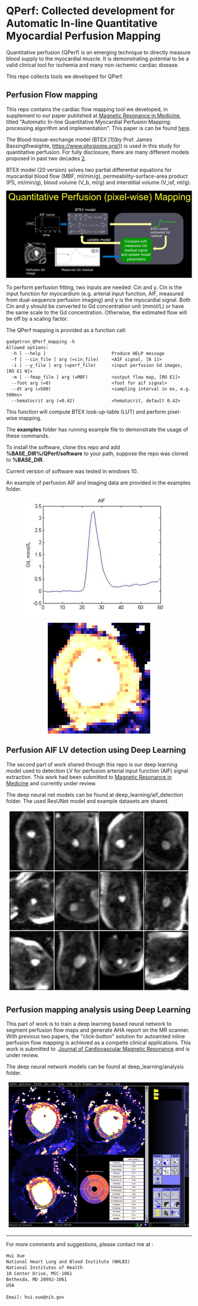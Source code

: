 # QPerf: Collected development for Automatic In-line Quantitative Myocardial Perfusion Mapping

Quantitative perfusion (QPerf) is an emerging technique to directly measure blood supply to the myocardial muscle. It is demonstrating potential to be a valid clinical tool for ischemia and many non-ischemic cardiac disease. 

This repo collects tools we developed for QPerf.

## Perfusion Flow mapping

This repo contains the cardiac flow mapping tool we developed, in supplement to our paper published at [Magnetic Resonance in Medicine](https://onlinelibrary.wiley.com/journal/15222594), titled "Automatic In-line Quantitative Myocardial Perfusion Mapping: processing algorithm and implementation". This paper is can be found [here](https://onlinelibrary.wiley.com/doi/full/10.1002/mrm.27954).

The Blood-tissue-exchange model (BTEX [1](by Prof. James Bassingthwaighte, https://www.physiome.org/)) is used in this study for quantitative perfusion. For fully disclosure, there are many different models proposed in past two decades [2](https://www.ncbi.nlm.nih.gov/pubmed/22173205). 

BTEX model (20 version) solves two partial differential equations for myocardial blood flow (MBF, ml/min/g), permeability-surface-area product (PS, ml/min/g), blood volume (V_b, ml/g) and interstitial volume (V_isf, ml/g).

![BTEX QPerf](./images/BTEX_pixel_size_mapping.JPG "Pixel-wise BTEX flow mapping for perfusion")

To perform perfusion fitting, two inputs are needed: Cin and y. Cin is the input function for myocardium (e.g. arterial input function, AIF, measured from dual-sequence perfusion imaging) and y is the myocardial signal. Both Cin and y should be converted to Gd concentration unit (mmol/L) or have the same scale to the Gd concentration. Otherwise, the estimated flow will be off by a scaling factor.

The QPerf mapping is provided as a function call:

```
gadgetron_QPerf_mapping -h
Allowed options:
  -h [ --help ]                         Produce HELP message
  -f [ --cin_file ] arg (=cin_file)     <AIF signal, [N 1]>
  -i [ --y_file ] arg (=perf_file)      <input perfusion Gd images, [RO E1 N]>
  -m [ --fmap_file ] arg (=MBF)         <output flow map, [RO E1]>
  --foot arg (=0)                       <foot for aif signal>
  --dt arg (=500)                       <sampling interval in ms, e.g. 500ms>
  --hematocrit arg (=0.42)              <hematocrit, default 0.42>
```
This function will compute BTEX look-up-table (LUT) and perform pixel-wise mapping.

The **examples** folder has running example file to demonstrate the usage of these commands.

To install the software, clone this repo and add **%BASE_DIR%/QPerf/software** to your path, suppose the repo was cloned to **%BASE_DIR**.

Current version of software was tested in windows 10.

An example of perfusion AIF and imaging data are provided in the examples folder. 

<p align="center">
<img src="./images/aif_stress.jpg">  
</p>

<p align="center">
<img src="./images/fmap_stress.jpg">  
</p>

## Perfusion AIF LV detection using Deep Learning

The second part of work shared through this repo is our deep learning model used to detection LV for perfusion arterial input function (AIF) signal extraction. This work had been submitted to [Magnetic Resonance in Medicine](https://onlinelibrary.wiley.com/journal/15222594) and currently under review.

The deep neural net models can be found at deep_learning/aif_detection folder. The used ResUNet model and example datasets are shared.

<p align="center">
<img src="./images/Figure3.jpg">  
</p>

## Perfusion mapping analysis using Deep Learning

This part of work is to train a deep learning based neural network to segment perfusion flow maps and generate AHA report on the MR scanner. With previous two papers, the "click-button" solution for autoamted inline perfusion flow mapping is achieved as a compelte clinical applications. This work is submitted to .[Journal of Cardiovascular Magnetic Resonance](https://jcmr-online.biomedcentral.com/) and is under review.

The deep neural network models can be found at deep_learning/analysis folder. 

<p align="center">
<img src="./images/FigurePerfAnalysis.jpg">  
</p>

------------------------------------------------------------------------------------------------

For more comments and suggestions, please contact me at :

```
Hui Xue
National Heart Lung and Blood Institute (NHLBI)
National Institutes of Health
10 Center Drive, MSC-1061
Bethesda, MD 20892-1061
USA

Email: hui.xue@nih.gov
```
